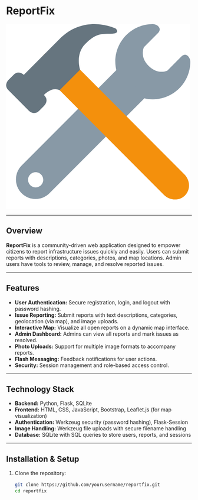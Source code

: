 # ReportFix

![ReportFix Logo](img/download.png)  <!-- Optional: Add your logo here -->

---

## Overview

**ReportFix** is a community-driven web application designed to empower citizens to report infrastructure issues quickly and easily. Users can submit reports with descriptions, categories, photos, and map locations. Admin users have tools to review, manage, and resolve reported issues.

---

## Features

- **User Authentication:** Secure registration, login, and logout with password hashing.
- **Issue Reporting:** Submit reports with text descriptions, categories, geolocation (via map), and image uploads.
- **Interactive Map:** Visualize all open reports on a dynamic map interface.
- **Admin Dashboard:** Admins can view all reports and mark issues as resolved.
- **Photo Uploads:** Support for multiple image formats to accompany reports.
- **Flash Messaging:** Feedback notifications for user actions.
- **Security:** Session management and role-based access control.

---

## Technology Stack

- **Backend:** Python, Flask, SQLite
- **Frontend:** HTML, CSS, JavaScript, Bootstrap, Leaflet.js (for map visualization)
- **Authentication:** Werkzeug security (password hashing), Flask-Session
- **Image Handling:** Werkzeug file uploads with secure filename handling
- **Database:** SQLite with SQL queries to store users, reports, and sessions

---

## Installation & Setup

1. Clone the repository:

   ```bash
   git clone https://github.com/yourusername/reportfix.git
   cd reportfix


